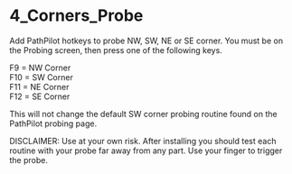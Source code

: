 # 4_Corners_Probe
Add PathPilot hotkeys to probe NW, SW, NE or SE corner.  You must be on the Probing screen, then press one of the following keys.

F9 = NW Corner<br>
F10 = SW Corner<br>
F11 = NE Corner<br>
F12 = SE Corner<br>

This will not change the default SW corner probing routine found on the PathPilot probing page.

DISCLAIMER:  Use at your own risk.  After installing you should test each routine with your probe far away from any part.  Use your finger to trigger the probe.
